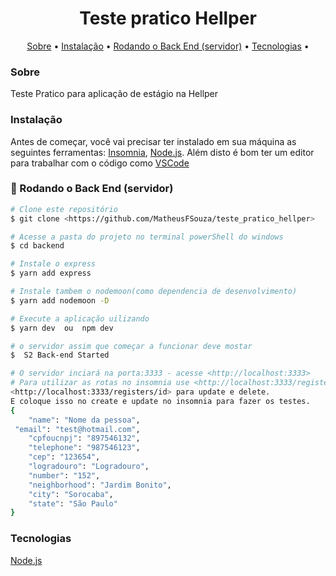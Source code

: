 <h1 align="center">Teste pratico Hellper</h1>

<p align="center">
 <a href="#Sobre">Sobre</a> •
 <a href="#Instalção">Instalação</a> • 
 <a href="#Rodando o Back End (servidor)">Rodando o Back End (servidor)</a> • 
 <a href="#Tecnologias">Tecnologias</a> • 
</p>



### Sobre
<p>Teste Pratico para aplicação de estágio na Hellper</p>

### Instalação

Antes de começar, você vai precisar ter instalado em sua máquina as seguintes ferramentas:
[Insomnia](https://insomnia.rest/download/), [Node.js](https://nodejs.org/en/). 
Além disto é bom ter um editor para trabalhar com o código como [VSCode](https://code.visualstudio.com/)

### 🎲 Rodando o Back End (servidor)

```bash
# Clone este repositório
$ git clone <https://github.com/MatheusFSouza/teste_pratico_hellper>

# Acesse a pasta do projeto no terminal powerShell do windows
$ cd backend

# Instale o express
$ yarn add express

# Instale tambem o nodemoon(como dependencia de desenvolvimento)
$ yarn add nodemoon -D

# Execute a aplicação uilizando
$ yarn dev  ou  npm dev

# o servidor assim que começar a funcionar deve mostar
$  S2 Back-end Started

# O servidor inciará na porta:3333 - acesse <http://localhost:3333>
# Para utilizar as rotas no insomnia use <http://localhost:3333/registers> e 
<http://localhost:3333/registers/id> para update e delete.
E coloque isso no create e update no insomnia para fazer os testes.
{ 
	"name": "Nome da pessoa",
 "email": "test@hotmail.com",
	"cpfoucnpj": "897546132",
	"telephone": "987546123",
	"cep": "123654",
	"logradouro": "Logradouro",
	"number": "152",
	"neighborhood": "Jardim Bonito",
	"city": "Sorocaba",
	"state": "São Paulo"
}
```

### Tecnologias
[Node.js](https://nodejs.org/en/)
